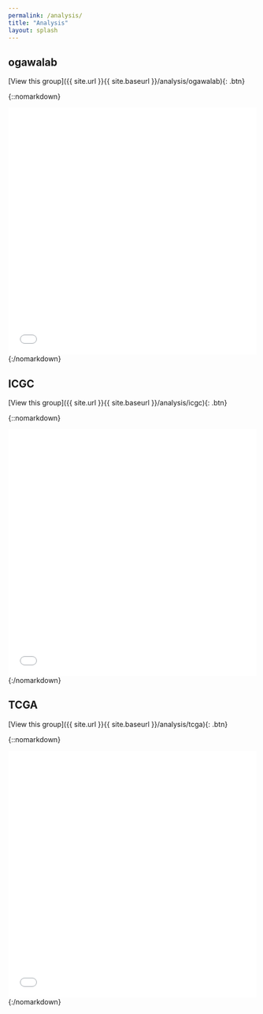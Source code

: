 ```yaml
---
permalink: /analysis/
title: "Analysis"
layout: splash
---
```


<style type="text/css">
iframe {
  border: none;
  width: 100%;
  height: 500px;
}
</style>

## ogawalab

[View this group]({{ site.url }}{{ site.baseurl }}/analysis/ogawalab){: .btn}

{::nomarkdown}
<iframe src="{{ site.url }}{{ site.baseurl }}/graphs/ogawalab.html"></iframe>
{:/nomarkdown}

## ICGC

[View this group]({{ site.url }}{{ site.baseurl }}/analysis/icgc){: .btn}

{::nomarkdown}
<iframe src="{{ site.url }}{{ site.baseurl }}/graphs/icgc.html"></iframe>
{:/nomarkdown}

## TCGA

[View this group]({{ site.url }}{{ site.baseurl }}/analysis/tcga){: .btn}

{::nomarkdown}
<iframe src="{{ site.url }}{{ site.baseurl }}/graphs/tcga.html"></iframe>
{:/nomarkdown}


